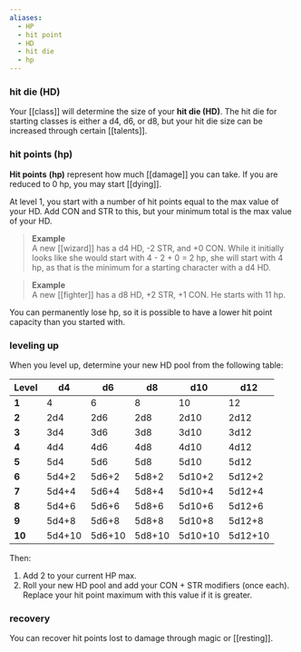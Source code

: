 ```yaml
---
aliases:
  - HP
  - hit point
  - HD
  - hit die
  - hp
---
```

### hit die (HD)

Your [[class]] will determine the size of your **hit die (HD)**. The hit die for starting classes is either a d4, d6, or d8, but your hit die size can be increased through certain [[talents]].

### hit points (hp)

**Hit points** **(hp)** represent how much [[damage]] you can take.  If you are reduced to 0 hp, you may start [[dying]].

At level 1, you start with a number of hit points equal to the max value of your HD. Add CON and STR to this, but your minimum total is the max value of your HD.

> **Example**  
> A new [[wizard]] has a d4 HD, -2 STR, and +0 CON. While it initially looks like she would start with 4 - 2 + 0 = 2 hp, she will start with 4 hp, as that is the minimum for a starting character with a d4 HD.

> **Example**  
> A new [[fighter]] has a d8 HD, +2 STR, +1 CON. He starts with 11 hp.

You can permanently lose hp, so it is possible to have a lower hit point capacity than you started with.

### leveling up

When you level up, determine your new HD pool from the following table:

| Level  | d4     | d6     | d8     | d10     | d12     |
| ------ | ------ | ------ | ------ | ------- | ------- |
| **1**  | 4      | 6      | 8      | 10      | 12      |
| **2**  | 2d4    | 2d6    | 2d8    | 2d10    | 2d12    |
| **3**  | 3d4    | 3d6    | 3d8    | 3d10    | 3d12    |
| **4**  | 4d4    | 4d6    | 4d8    | 4d10    | 4d12    |
| **5**  | 5d4    | 5d6    | 5d8    | 5d10    | 5d12    |
| **6**  | 5d4+2  | 5d6+2  | 5d8+2  | 5d10+2  | 5d12+2  |
| **7**  | 5d4+4  | 5d6+4  | 5d8+4  | 5d10+4  | 5d12+4  |
| **8**  | 5d4+6  | 5d6+6  | 5d8+6  | 5d10+6  | 5d12+6  |
| **9**  | 5d4+8  | 5d6+8  | 5d8+8  | 5d10+8  | 5d12+8  |
| **10** | 5d4+10 | 5d6+10 | 5d8+10 | 5d10+10 | 5d12+10 |

Then:

1. Add 2 to your current HP max.
2. Roll your new HD pool and add your CON + STR modifiers (once each). Replace your hit point maximum with this value if it is greater.

### recovery

You can recover hit points lost to damage through magic or [[resting]].
